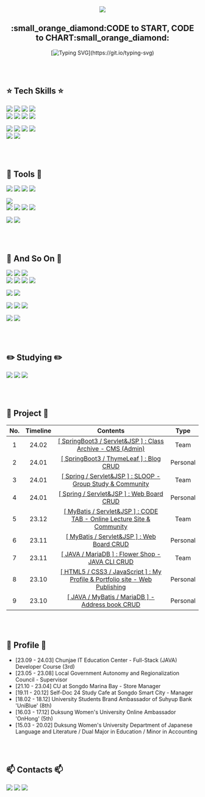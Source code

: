 <!-- <div align="center"> -->

<div align="center">
<img src="https://capsule-render.vercel.app/api?type=Waving&color=gradient&height=250&section=header&text=CHA%20SO%20YOUNG&fontSize=80&animation=twinkling" />

<h2> :small_orange_diamond:CODE to START, CODE to CHART:small_orange_diamond: </h2>

[![Typing SVG](https://readme-typing-svg.demolab.com?font=Noto+Sans+KR&weight=500&duration=2500&pause=1500&color=FFFFFF&background=2896FFCA&center=true&vCenter=true&random=false&width=600&height=40&lines=%EC%83%88%EB%A1%9C%EC%9A%B4+%EC%95%84%EC%9D%B4%EB%94%94%EC%96%B4%EC%9D%98+%EC%8B%9C%EC%9E%91%EC%9D%84+%EA%B7%B8%EB%A6%AC%EB%8A%94+%EC%BD%94%EB%93%9C%EB%A5%BC+%EC%A7%80%ED%96%A5%ED%95%A9%EB%8B%88%EB%8B%A4.;%EB%AF%B8%EB%9E%98%EC%9D%98+%EB%B0%A9%ED%96%A5%EC%84%B1%EC%9D%84+%EC%A0%9C%EC%8B%9C%ED%95%98%EB%8A%94+%EC%BD%94%EB%93%9C%EB%A5%BC+%EC%A7%80%ED%96%A5%ED%95%A9%EB%8B%88%EB%8B%A4.;%EB%8F%84%EC%A0%84%ED%95%98%EA%B3%A0%2C+%EB%85%B8%EB%A0%A5%ED%95%98%EB%8A%94+%EC%9A%B0%EC%83%81%ED%96%A5+%EA%B0%9C%EB%B0%9C%EC%9E%90%EC%9E%85%EB%8B%88%EB%8B%A4.)](https://git.io/typing-svg)

</div>

<br>
<br>

## :star: Tech Skills :star:
<img src="https://img.shields.io/badge/HTML5-E34F26?style=for-the-badge&logo=html5&logoColor=white"/> <img src="https://img.shields.io/badge/CSS3-1572B6?style=for-the-badge&logo=css3&logoColor=white"/> <img src="https://img.shields.io/badge/JavaScript-F7DF1E?style=for-the-badge&logo=javascript&logoColor=white"/> <img src="https://img.shields.io/badge/thymeleaf-005F0F?style=for-the-badge&logo=thymeleaf&logoColor=white"/><br>
<img src="https://img.shields.io/badge/jquery-0769AD?style=for-the-badge&logo=jquery&logoColor=fff"/>
<img src="https://img.shields.io/badge/ajax-0B2343?style=for-the-badge&logo=ajax&logoColor=fff"/> <img src="https://img.shields.io/badge/JSON-000000?style=for-the-badge&logo=JSON&logoColor=white"/>
<img src="https://img.shields.io/badge/bootstrap-7952B3?style=for-the-badge&logo=bootstrap&logoColor=fff"/>

<img src="https://img.shields.io/badge/JAVA-C01818?style=for-the-badge&logo=java&logoColor=white"/> <img src="https://img.shields.io/badge/MySQL-4479A1?style=for-the-badge&logo=mysql&logoColor=white"/>
<img src="https://img.shields.io/badge/MariaDB-003545?style=for-the-badge&logo=mariadb&logoColor=white"/> <img src="https://img.shields.io/badge/Mybatis-000000?style=for-the-badge&logo=Fluentd&logoColor=fff"/><br>
<img src="https://img.shields.io/badge/Spring-6DB33F?style=for-the-badge&logo=spring&logoColor=white"/>
<img src="https://img.shields.io/badge/Spring Boot-6DB33F?style=for-the-badge&logo=springboot&logoColor=white"/>

<br>
<br>

## :hammer: Tools :hammer:
<img src="https://img.shields.io/badge/IntelliJ-000000?style=for-the-badge&logo=intellijidea&logoColor=white"/> <img src="https://img.shields.io/badge/eclipse-2C2255?style=for-the-badge&logo=eclipseide&logoColor=white"/>
<img src="https://img.shields.io/badge/DBeaver-362822?style=for-the-badge&logo=dbeaver&logoColor=white">
<img src="https://img.shields.io/badge/Work Bench-1E93D9?style=for-the-badge&logoColor=white">

<img src="https://img.shields.io/badge/Visual Studio-007ACC?style=for-the-badge&logo=visualstudiocode&logoColor=white"><br>
<img src="https://img.shields.io/badge/GitHub-181717?style=for-the-badge&logo=github&logoColor=white"/>
<img src="https://img.shields.io/badge/GitBash-F05032?style=for-the-badge&logo=git&logoColor=white"/>
<img src="https://img.shields.io/badge/gitkraken-179287?style=for-the-badge&logo=gitkraken&logoColor=white">
<img src="https://img.shields.io/badge/source tree-0052CC?style=for-the-badge&logo=sourcetree&logoColor=white"/>

<img src="https://img.shields.io/badge/Notion-000000?style=for-the-badge&logo=Notion&logoColor=white"> <img src="https://img.shields.io/badge/Slack-4A154B?style=for-the-badge&logo=slack&logoColor=white">

<br>
<br>

## :rainbow: And So On :rainbow:
<img src="https://img.shields.io/badge/yaml-CB171E?style=for-the-badge&logo=yaml&logoColor=white"/> <img src="https://img.shields.io/badge/gradle-02303A?style=for-the-badge&logo=gradle&logoColor=white"/> <img src="https://img.shields.io/badge/apache maven-C71A36?style=for-the-badge&logo=apachemaven&logoColor=white"/><br>
<img src="https://img.shields.io/badge/amazon aws-232F3E?style=for-the-badge&logo=amazonaws&logoColor=white"> <img src="https://img.shields.io/badge/RDS-527FFF?style=for-the-badge&logo=amazonrds&logoColor=white"> <img src="https://img.shields.io/badge/EC2-FF9900?style=for-the-badge&logo=amazonec2&logoColor=white"> <img src="https://img.shields.io/badge/apache tomcat-F8DC75?style=for-the-badge&logo=apachetomcat&logoColor=white">

<img src="https://img.shields.io/badge/SHA256+SALT-ecd31d?style=for-the-badge&logo=sha256&logoColor=000"/> <img src="https://img.shields.io/badge/Spring Security-6DB33F?style=for-the-badge&logo=springsecurity&logoColor=white"/>

<img src="https://img.shields.io/badge/adobe after effects-9999FF?style=for-the-badge&logo=adobeaftereffects&logoColor=white"/> <img src="https://img.shields.io/badge/adobe photoshop-31A8FF?style=for-the-badge&logo=adobephotoshop&logoColor=white"/> <img src="https://img.shields.io/badge/Adobe illustrator-FF9A00?style=for-the-badge&logo=adobeillustrator&logoColor=white"/>

<img src="https://img.shields.io/badge/filezilla-BF0000?style=for-the-badge&logo=filezilla&logoColor=white"> <img src="https://img.shields.io/badge/postman-FF6C37?style=for-the-badge&logo=postman&logoColor=white"> 

<br>
<br>


## :pencil2: Studying :pencil2:
<img src="https://img.shields.io/badge/node js-339933?style=for-the-badge&logo=nodedotjs&logoColor=white"/> <img src="https://img.shields.io/badge/React-61DAFB?style=for-the-badge&logo=React&logoColor=black">
<img src="https://img.shields.io/badge/chart js-FF6384?style=for-the-badge&logo=chartdotjs&logoColor=white">

<br>
<br>

## 🌱 Project 🌱
<div align="center">
  
| No. | Timeline | Contents | Type |
|:---:|:---:|:---:|:---:|
| 1 | 24.02 | [[ SpringBoot3 / Servlet&JSP ] : Class Archive - CMS (Admin)](https://github.com/Eumnya415/Archive-SpringBoot-Public#readme)  | Team |
| 2 | 24.01 | [[ SpringBoot3 / ThymeLeaf ] : Blog CRUD](https://github.com/Eumnya415/springboot-developer#readme)  | Personal |
| 3 | 24.01 | [[ Spring / Servlet&JSP ] : SLOOP - Group Study & Community](https://github.com/S-loop/Sloop-Spring#readme)  | Team |
| 4 | 24.01 | [[ Spring / Servlet&JSP ] : Web Board CRUD](https://github.com/Eumnya415/spring_boardtest#readme)  | Personal |
| 5 | 23.12 | [[ MyBatis / Servlet&JSP ] : CODE TAB - Online Lecture Site & Community](https://github.com/Eumnya415/NOV_Team_Project#readme)  | Team |
| 6 | 23.11 | [[ MyBatis / Servlet&JSP ] : Web Board CRUD](https://github.com/Eumnya415/PRJ_JSP_MVC2#readme)  | Personal |
| 7 | 23.11 | [[ JAVA / MariaDB ] : Flower Shop - JAVA CLI CRUD](https://github.com/Eumnya415/team3_project#readme)  | Team |
| 8 | 23.10 | [[ HTML5 / CSS3 / JavaScript ] : My Profile & Portfolio site - Web Publishing](https://github.com/Eumnya415/PRJ_01_WEB_Publishing/tree/main#readme) | Personal |
| 9 | 23.10 | [[ JAVA / MyBatis / MariaDB ] - Address book CRUD](https://github.com/Eumnya415/PRJ_02_DB#readme) | Personal |

</div>
<br>
<br>

## :eyes: Profile :eyes:
* [23.09 - 24.03] Chunjae IT Education Center - Full-Stack (JAVA) Developer Course (3rd)
* [23.05 - 23.08] Local Government Autonomy and Regionalization Council - Supervisor
* [21.10 - 23.04] CU at Songdo Marina Bay - Store Manager
* [19.11 - 20.12] Self-Doc 24 Study Cafe at Songdo Smart City - Manager
* [18.02 - 18.12] University Students Brand Ambassador of Suhyup Bank 'UniBlue' (8th)
* [16.03 - 17.12] Duksung Women's University Online Ambassador 'OnHong' (5th)
* [15.03 - 20.02] Duksung Women's University Department of Japanese Language and Literature / Dual Major in Education / Minor in Accounting
  
<br>
<br>

## 📫 Contacts 📫

<a href="https://blog.naver.com/2124524" target="_blank"><img src="https://img.shields.io/badge/blog-03C75A?style=for-the-badge&logo=naver&logoColor=white"/></a>
<a href="https://www.instagram.com/s_y_415" target="_blank"><img src="https://img.shields.io/badge/Instagram-E4405F?style=for-the-badge&logo=instagram&logoColor=white"/></a>
<a href="https://velog.io/@eumnya415" target="_blank"><img src="https://img.shields.io/badge/velog-20C997?style=for-the-badge&logo=velog&logoColor=white"/></a>







<!--

| 24.02 | [React / JavaScript / Node.js : Emotional Journal Application] | Personal |
| 24.02 | [React / JavaScript / Node.js : To Do List Application] | Personal |
| 24.02 | [React / JavaScript / Node.js : Numbering Counter Application] | Personal |

<img src="https://img.shields.io/badge/Visual Studio-5C2D91?style=for-the-badge&logo=Visual Studio&logoColor=white"/></a>

<img src="https://img.shields.io/badge/VSCode-2F80ED?style=for-the-badge&logo=&logoColor=white"/>

<a href="http://qr.kakao.com/talk/Izpi45cWlcbi1w63opmw6zqgY9c-" target="_blank"><img src="https://img.shields.io/badge/Kakao-FFCD00?style=for-the-badge&logo=kakaotalk&logoColor=white"/></a>

https://github.com/Eumnya415/PRJ_01_WEB_Publishing/blob/7c54da46fe90cab73ed1ba7a445f61ae1ddece62/README.md
<br>
<br>
<p><a href="https://github.com/Eumnya415/github-profile-trophy"><img src="https://github-profile-trophy.vercel.app/?username=Eumnya415" alt="trophy"></a></p>
<br>

**Eumnya415/Eumnya415** is a ✨ _special_ ✨ repository because its `README.md` (this file) appears on your GitHub profile.

Here are some ideas to get you started:

- 🔭 I’m currently working on ...
- 🌱 I’m currently learning ...
- 👯 I’m looking to collaborate on ...
- 🤔 I’m looking for help with ...
- 💬 Ask me about ...
- 📫 How to reach me: ...
- 😄 Pronouns: ...
- ⚡ Fun fact: ...

<p><img src="https://github-readme-stats.vercel.app/api?username=Eumnya415&amp;show_icons=true" alt="Eumnya415&#39;s github stats">
<a href="https://github.com/Eumnya415"><img src="https://github-readme-stats.vercel.app/api/top-langs/?username=Eumnya415&amp;show_icons=true&amp;hide_border=true&amp;title_color=004386&amp;icon_color=004386&amp;layout=compact" alt="Eumnya415&#39;s github stats"></a>
<img src="https://capsule-render.vercel.app/api?type=waving&amp;color=auto&amp;height=100&amp;section=footer" alt="footer"></p>
</div>
-->

